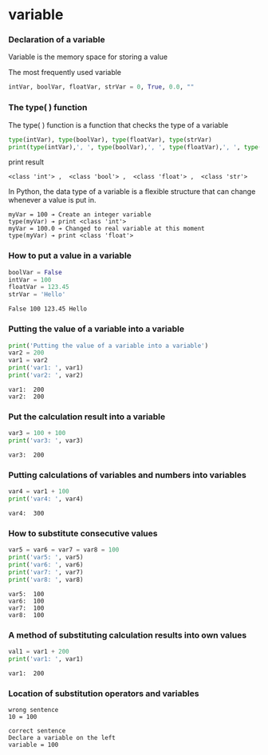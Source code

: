 # variable
### Declaration of a variable
Variable is the memory space for storing a value

The most frequently used variable
```py
intVar, boolVar, floatVar, strVar = 0, True, 0.0, ""
```

### The type( ) function
The type( ) function is a function that checks the type of a variable
```py
type(intVar), type(boolVar), type(floatVar), type(strVar)
print(type(intVar),', ', type(boolVar),', ', type(floatVar),', ', type(strVar))
```
print result
```
<class 'int'> ,  <class 'bool'> ,  <class 'float'> ,  <class 'str'>
```
In Python, the data type of a variable is a flexible structure that can change whenever a value is put in.

    myVar = 100 ➔ Create an integer variable
    type(myVar) ➔ print <class 'int'> 
    myVar = 100.0 ➔ Changed to real variable at this moment
    type(myVar) ➔ print <class 'float'>
    
### How to put a value in a variable
```py
boolVar = False
intVar = 100
floatVar = 123.45
strVar = 'Hello'
```
```
False 100 123.45 Hello 
```

### Putting the value of a variable into a variable
```py
print('Putting the value of a variable into a variable')
var2 = 200
var1 = var2
print('var1: ', var1)
print('var2: ', var2)
```

```
var1:  200
var2:  200
```

### Put the calculation result into a variable
```py
var3 = 100 + 100
print('var3: ', var3)
```

```
var3:  200
```

### Putting calculations of variables and numbers into variables
```py
var4 = var1 + 100
print('var4: ', var4)
```

```
var4:  300 
```

### How to substitute consecutive values
```py
var5 = var6 = var7 = var8 = 100
print('var5: ', var5)
print('var6: ', var6)
print('var7: ', var7)
print('var8: ', var8)
```

```
var5:  100
var6:  100
var7:  100
var8:  100
```

### A method of substituting calculation results into own values
```py
val1 = var1 + 200
print('var1: ', var1)
```

```
var1:  200
```

### Location of substitution operators and variables
    wrong sentence
    10 = 100
    
    correct sentence
    Declare a variable on the left
    variable = 100
